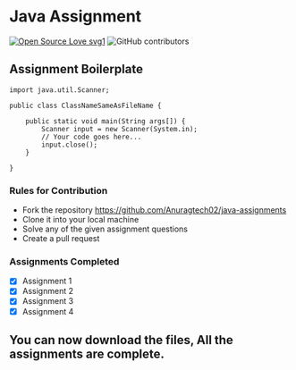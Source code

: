 # Java Assignment

[![Open Source Love svg1](https://badges.frapsoft.com/os/v1/open-source.svg?v=103)](https://github.com/ellerbrock/open-source-badges/)
![GitHub contributors](https://img.shields.io/github/contributors/anuragtech02/java-assignments?style=plastic)

## Assignment Boilerplate

    import java.util.Scanner;

    public class ClassNameSameAsFileName {

        public static void main(String args[]) {
            Scanner input = new Scanner(System.in);
            // Your code goes here...
            input.close();
        }

    }

### Rules for Contribution

- Fork the repository https://github.com/Anuragtech02/java-assignments
- Clone it into your local machine
- Solve any of the given assignment questions
- Create a pull request

### Assignments Completed

- [x] Assignment 1
- [x] Assignment 2
- [x] Assignment 3
- [x] Assignment 4

## You can now download the files, All the assignments are complete.
